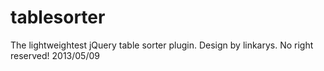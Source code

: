 tablesorter
===========

The lightweightest jQuery table sorter plugin.
Design by linkarys.
No right reserved!
2013/05/09
